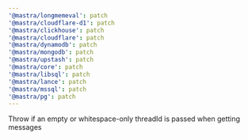 ```yaml
---
'@mastra/longmemeval': patch
'@mastra/cloudflare-d1': patch
'@mastra/clickhouse': patch
'@mastra/cloudflare': patch
'@mastra/dynamodb': patch
'@mastra/mongodb': patch
'@mastra/upstash': patch
'@mastra/core': patch
'@mastra/libsql': patch
'@mastra/lance': patch
'@mastra/mssql': patch
'@mastra/pg': patch
---
```


Throw if an empty or whitespace-only threadId is passed when getting messages
